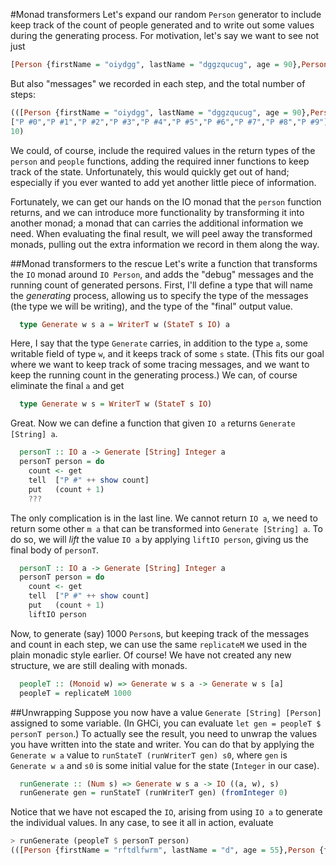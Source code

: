 #Monad transformers
Let's expand our random ``Person`` generator to include keep track of the count of people generated and to write out some values during the generating process. For motivation, let's say we want to see not just 

```haskell
[Person {firstName = "oiydgg", lastName = "dggzqucug", age = 90},Person {firstName = "cugc", lastName = "crxt", age = 97},Person {firstName = "", lastName = "gjvm", age = 47},Person {firstName = "nxwd", lastName = "d", age = 77},Person {firstName = "abpdwqyj", lastName = "dwqyj", age = 46},Person {firstName = "gwb", lastName = "bitdxx", age = 59},Person {firstName = "sfqhs", lastName = "hspy", age = 47},Person {firstName = "vzj", lastName = "poagqzwpx", age = 34},Person {firstName = "wpxvwmcb", lastName = "vwmcbrc", age = 19},Person {firstName = "c", lastName = "btyxarkl", age = 75}]
```

But also "messages" we recorded in each step, and the total number of steps:

```haskell
(([Person {firstName = "oiydgg", lastName = "dggzqucug", age = 90},Person {firstName = "cugc", lastName = "crxt", age = 97},Person {firstName = "", lastName = "gjvm", age = 47},Person {firstName = "nxwd", lastName = "d", age = 77},Person {firstName = "abpdwqyj", lastName = "dwqyj", age = 46},Person {firstName = "gwb", lastName = "bitdxx", age = 59},Person {firstName = "sfqhs", lastName = "hspy", age = 47},Person {firstName = "vzj", lastName = "poagqzwpx", age = 34},Person {firstName = "wpxvwmcb", lastName = "vwmcbrc", age = 19},Person {firstName = "c", lastName = "btyxarkl", age = 75}],
["P #0","P #1","P #2","P #3","P #4","P #5","P #6","P #7","P #8","P #9"]),
10)
```

We could, of course, include the required values in the return types of the ``person`` and ``people`` functions, adding the required inner functions to keep track of the state. Unfortunately, this would quickly get out of hand; especially if you ever wanted to add yet another little piece of information.

Fortunately, we can get our hands on the IO monad that the ``person`` function returns, and we can introduce more functionality by transforming it into another monad; a monad that can carries the additional information we need. When evaluating the final result, we will peel away the transformed monads, pulling out the extra information we record in them along the way.

##Monad transformers to the rescue
Let's write a function that transforms the ``IO`` monad around ``IO Person``, and adds the "debug" messages and the running count of generated persons. First, I'll define a type that will name the _generating_ process, allowing us to specify the type of the messages (the type we will be writing), and the type of the "final" output value.

```haskell
  type Generate w s a = WriterT w (StateT s IO) a
```

Here, I say that the type ``Generate`` carries, in addition to the type ``a``, some writable field of type ``w``, and it keeps track of some ``s`` state. (This fits our goal where we want to keep track of some tracing messages, and we want to keep the running count in the generating process.) We can, of course eliminate the final ``a`` and get

```haskell
  type Generate w s = WriterT w (StateT s IO)
```

Great. Now we can define a function that given ``IO a`` returns ``Generate [String] a``.

```haskell
  personT :: IO a -> Generate [String] Integer a
  personT person = do
    count <- get
    tell  ["P #" ++ show count]
    put   (count + 1)
    ???
```

The only complication is in the last line. We cannot return ``IO a``, we need to return some other ``m a`` that can be transformed into ``Generate [String] a``. To do so, we will _lift_ the value ``IO a`` by applying ``liftIO person``, giving us the final body of ``personT``.

```haskell
  personT :: IO a -> Generate [String] Integer a
  personT person = do
    count <- get
    tell  ["P #" ++ show count]
    put   (count + 1)
    liftIO person
```

Now, to generate (say) 1000 ``Person``s, but keeping track of the messages and count in each step, we can use the same ``replicateM`` we used in the plain monadic style earlier. Of course! We have not created any new structure, we are still dealing with monads. 

```haskell
  peopleT :: (Monoid w) => Generate w s a -> Generate w s [a]
  peopleT = replicateM 1000
```

##Unwrapping
Suppose you now have a value ``Generate [String] [Person]`` assigned to some variable. (In GHCi, you can evaluate ``let gen = peopleT $ personT person``.) To actually see the result, you need to unwrap the values you have written into the state and writer. You can do that by applying the ``Generate w a`` value to ``runStateT (runWriterT gen) s0``, where ``gen`` is ``Generate w a`` and ``s0`` is some initial value for the state (``Integer`` in our case).

```haskell
  runGenerate :: (Num s) => Generate w s a -> IO ((a, w), s)
  runGenerate gen = runStateT (runWriterT gen) (fromInteger 0)
```

Notice that we have not escaped the ``IO``, arising from using ``IO a`` to generate the individual values. In any case, to see it all in action, evaluate

```haskell
> runGenerate (peopleT $ personT person)
(([Person {firstName = "rftdlfwrm", lastName = "d", age = 55},Person {firstName = "dbey", lastName = "ybrk", age = 25},Person {firstName = "iq", lastName = "po", age = 51},Person {firstName = "xogdi", lastName = "di", age = 50},Person {firstName = "", lastName = "khqxtrn", age = 30},Person {firstName = "nnophkgd", lastName = "ph", age = 64},Person {firstName = "", lastName = "tck", age = 22},Person {firstName = "mnbjmzrh", lastName = "jmzrhvlk", age = 84},Person {firstName = "lky", lastName = "ud", age = 95},Person {firstName = "kdm", lastName = "xkzggx", age = 72}],["P #0","P #1","P #2","P #3","P #4","P #5","P #6","P #7","P #8","P #9"]),10)
```